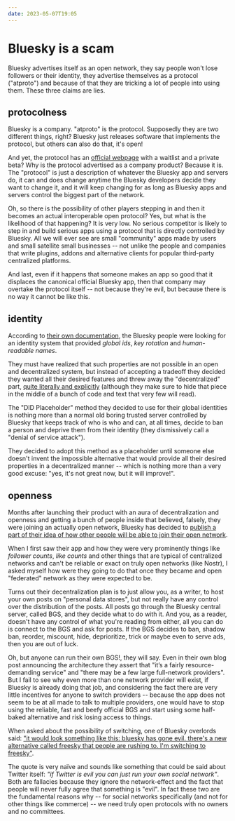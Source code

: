 ```yaml
---
date: 2023-05-07T19:05
---
```


# Bluesky is a scam

Bluesky advertises itself as an open network, they say people won't lose followers or their identity, they advertise themselves as a protocol ("atproto") and because of that they are tricking a lot of people into using them. These three claims are lies.

## protocolness

Bluesky is a company. "atproto" is the protocol. Supposedly they are two different things, right? Bluesky just releases software that implements the protocol, but others can also do that, it's open!

And yet, the protocol has an [official webpage](https://archive.is/ObzJQ) with a waitlist and a private beta? Why is the protocol advertised as a company product? Because it is. The "protocol" is just a description of whatever the Bluesky app and servers do, it can and does change anytime the Bluesky developers decide they want to change it, and it will keep changing for as long as Bluesky apps and servers control the biggest part of the network.

Oh, so there is the possibility of other players stepping in and then it becomes an actual interoperable open protocol? Yes, but what is the likelihood of that happening? It is very low. No serious competitor is likely to step in and build serious apps using a protocol that is directly controlled by Bluesky. All we will ever see are small "community" apps made by users and small satellite small businesses -- not unlike the people and companies that write plugins, addons and alternative clients for popular third-party centralized platforms.

And last, even if it happens that someone makes an app so good that it displaces the canonical official Bluesky app, then that company may overtake the protocol itself -- not because they're evil, but because there is no way it cannot be like this.

## identity

According to [their own documentation](https://archive.ph/CTeRZ), the Bluesky people were looking for an identity system that provided _global ids_, _key rotation_ and _human-readable names_.

They must have realized that such properties are not possible in an open and decentralized system, but instead of accepting a tradeoff they decided they wanted all their desired features and threw away the "decentralized" part, [quite literally and explicitly](https://archive.ph/7iBLO) (although they make sure to hide that piece in the middle of a bunch of code and text that very few will read).

The "DID Placeholder" method they decided to use for their global identities is nothing more than a normal old boring trusted server controlled by Bluesky that keeps track of who is who and can, at all times, decide to ban a person and deprive them from their identity (they dismissively call a "denial of service attack").

They decided to adopt this method as a placeholder until someone else doesn't invent the impossible alternative that would provide all their desired properties in a decentralized manner -- which is nothing more than a very good excuse: "yes, it's not great now, but it will improve!".

## openness

Months after launching their product with an aura of decentralization and openness and getting a bunch of people inside that believed, falsely, they were joining an actually open network, Bluesky has decided to [publish a part of their idea of how other people will be able to join their open network](https://archive.ph/tCRe4).

When I first saw their app and how they were very prominently things like _follower counts_, _like counts_ and other things that are typical of centralized networks and can't be reliable or exact on truly open networks (like Nostr), I asked myself how were they going to do that once they became and open "federated" network as they were expected to be.

Turns out their decentralization plan is to just allow you, as a writer, to host your own posts on "personal data stores", but not really have any control over the distribution of the posts. All posts go through the Bluesky central server, called BGS, and they decide what to do with it. And you, as a reader, doesn't have any control of what you're reading from either, all you can do is connect to the BGS and ask for posts. If the BGS decides to ban, shadow ban, reorder, miscount, hide, deprioritize, trick or maybe even to serve ads, then you are out of luck.

Oh, but anyone can run their own BGS!, they will say. Even in their own blog post announcing the architecture they assert that "it’s a fairly resource-demanding service" and "there may be a few large full-network providers". But I fail to see why even more than one network provider will exist, if Bluesky is already doing that job, and considering the fact there are very little incentives for anyone to switch providers -- because the app does not seem to be at all made to talk to multiple providers, one would have to stop using the reliable, fast and beefy official BGS and start using some half-baked alternative and risk losing access to things.

When asked about the possibility of switching, one of Bluesky overlords said: ["it would look something like this: bluesky has gone evil. there's a new alternative called freesky that people are rushing to. I'm switching to freesky"](https://staging.bsky.app/profile/pfrazee.com/post/3juyywfeici2c).

The quote is very naïve and sounds like something that could be said about Twitter itself: _"if Twitter is evil you can just run your own social network"_. Both are fallacies because they ignore the network-effect and the fact that people will never fully agree that something is "evil". In fact these two are the fundamental reasons why -- for social networks specifically (and not for other things like commerce) -- we need truly open protocols with no owners and no committees.
